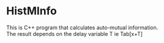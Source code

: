 # HistMInfo
This is C++ program that calculates auto-mutual information. <br>
The result depends on the delay variable T ie Tab[x+T]
